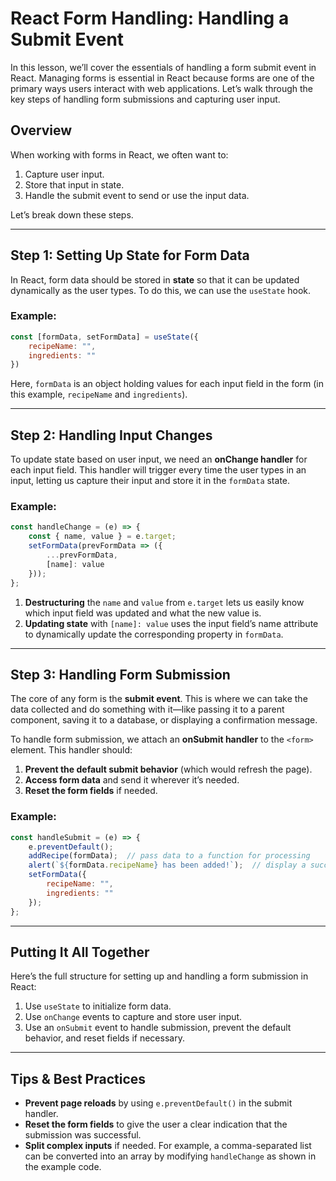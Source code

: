 # React Form Handling: Handling a Submit Event

In this lesson, we’ll cover the essentials of handling a form submit event in React. Managing forms is essential in React because forms are one of the primary ways users interact with web applications. Let’s walk through the key steps of handling form submissions and capturing user input.

## Overview

When working with forms in React, we often want to:
1. Capture user input.
2. Store that input in state.
3. Handle the submit event to send or use the input data.

Let’s break down these steps.

---

## Step 1: Setting Up State for Form Data

In React, form data should be stored in **state** so that it can be updated dynamically as the user types. To do this, we can use the `useState` hook. 

### Example:
```jsx
const [formData, setFormData] = useState({
    recipeName: "",
    ingredients: ""
})
```

Here, `formData` is an object holding values for each input field in the form (in this example, `recipeName` and `ingredients`).

---

## Step 2: Handling Input Changes

To update state based on user input, we need an **onChange handler** for each input field. This handler will trigger every time the user types in an input, letting us capture their input and store it in the `formData` state.

### Example:
```jsx
const handleChange = (e) => {
    const { name, value } = e.target;
    setFormData(prevFormData => ({
        ...prevFormData,
        [name]: value
    }));
};
```

1. **Destructuring** the `name` and `value` from `e.target` lets us easily know which input field was updated and what the new value is.
2. **Updating state** with `[name]: value` uses the input field’s name attribute to dynamically update the corresponding property in `formData`.

---

## Step 3: Handling Form Submission

The core of any form is the **submit event**. This is where we can take the data collected and do something with it—like passing it to a parent component, saving it to a database, or displaying a confirmation message.

To handle form submission, we attach an **onSubmit handler** to the `<form>` element. This handler should:

1. **Prevent the default submit behavior** (which would refresh the page).
2. **Access form data** and send it wherever it’s needed.
3. **Reset the form fields** if needed.

### Example:
```jsx
const handleSubmit = (e) => {
    e.preventDefault();
    addRecipe(formData);  // pass data to a function for processing
    alert(`${formData.recipeName} has been added!`);  // display a success message
    setFormData({
        recipeName: "",
        ingredients: ""
    });
};
```

---

## Putting It All Together

Here’s the full structure for setting up and handling a form submission in React:

1. Use `useState` to initialize form data.
2. Use `onChange` events to capture and store user input.
3. Use an `onSubmit` event to handle submission, prevent the default behavior, and reset fields if necessary.

---

## Tips & Best Practices

- **Prevent page reloads** by using `e.preventDefault()` in the submit handler.
- **Reset the form fields** to give the user a clear indication that the submission was successful.
- **Split complex inputs** if needed. For example, a comma-separated list can be converted into an array by modifying `handleChange` as shown in the example code.